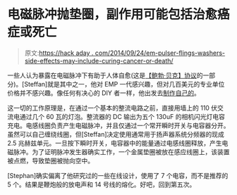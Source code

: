 # 电磁脉冲抛垫圈，副作用可能包括治愈癌症或死亡

> 原文:[https://hack aday . com/2014/09/24/em-pulser-flings-washers-side-effects-may-include-curing-cancer-or-death/](https://hackaday.com/2014/09/24/em-pulser-flings-washers-side-effects-may-include-curing-cancer-or-death/)

一些人认为暴露在电磁脉冲下有助于人体自愈(这是[【鲍勃·贝克】协议](http://www.bobbeck.com/)的一部分)。[Steffan]就是其中之一，他对 EMP 一代感兴趣，但对几百美元的专业单位价格并不感兴趣。像任何有决心的 DIY 者一样，他出发去[制作自己的](http://www.twotowers.com/beck/beck_emp.html)。

这一切的工作原理是，在通过一个基本的整流电路之前，直接用墙上的 110 伏交流电通过几个 60 瓦的灯泡。整流器的 DC 输出为五个 130uF 的相机闪光灯电容充电。电感线圈负责产生电磁脉冲，并且仅通过一个常开瞬时开关与电容器分开。虽然可以自己缠绕线圈，但[Steffan]决定使用通常用于扬声器系统分频器的现成 2.5 兆赫兹单元。一旦按下瞬时开关，电容器中的能量通过电感线圈释放，产生电磁脉冲。为了证明脉冲发生器确实工作，一个金属垫圈被放在感应线圈上，该装置被点燃，导致垫圈被抛向空中。

[Stephan]确实偏离了他研究过的一些在线设计，使用了 7 个电容，而不是推荐的 5 个。结果是鞭炮般的放电声和 14 号线的熔化。好吧，回到第五次。
